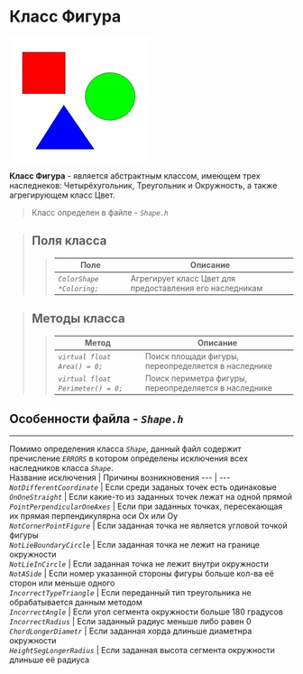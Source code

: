 # Класс Фигура 
![Матрица][MainImage]  

[MainImage]: MainImage.jpg 

**Класс Фигура** - является абстрактным классом, имеющем трех   наследнеков: Четырёхугольник,
Треугольник и Окружность, а также агрегирующем класс Цвет.

> Класс определен в файле -  _`Shape.h`_  

>## **Поля класса**  
>> Поле  |  Описание  
>> ------|------
>>_`ColorShape *Coloring;`_ | Агрегирует класс Цвет для предоставления его наследникам  

>## **Методы класса**  
>> Метод  |  Описание  
>> ------|------
>>	_`virtual float Area() = 0;`_  |  Поиск площади фигуры, переопределяется в наследнике
>>  _`virtual float Perimeter() = 0;`_  |  Поиск периметра фигуры, переопределяется в наследнике  


## Особенности файла - _`Shape.h`_
---
Помимо определения класса _`Shape`_, данный файл содержит пречисление _`ERRORS`_ в котором определены
исключения всех наследников класса _`Shape`_.  
Название исключения  | Причины возникновения 
---  |  ---  
_`NotDifferentCoordinate`_ | Если среди заданых точек есть одинаковые  
_`OnOneStraight`_ | Если какие-то из заданных точек лежат на одной прямой  
_`PointPerpendicularOneAxes`_ | Если при заданных точках, пересекающая их прямая перпендикулярна оси Ох или Оу  
_`NotCornerPointFigure`_ | Если заданная точка не является угловой точкой фигуры  
_`NotLieBoundaryCircle`_ | Если заданная точка не лежит на границе окружности  
_`NotLieInCircle`_ | Если заданная точка не лежит внутри окружности  
_`NotASide`_ | Если номер указанной стороны фигуры больше кол-ва её сторон или меньше одного  
_`IncorrectTypeTriangle`_ | Если переданный тип треугольника не обрабатывается данным методом  
_`IncorrectAngle`_ | Если угол сегмента окружности больше 180 градусов  
_`IncorrectRadius`_ | Если заданный радиус меньше либо равен 0  
_`ChordLongerDiametr`_ | Если заданная хорда длиньше диаметнра окружности  
_`HeightSegLongerRadius`_ | Если заданная высота сегмента окружности длиньше её радиуса  

